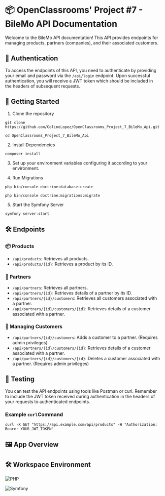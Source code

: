 # 📦 OpenClassrooms' Project #7 - BileMo API Documentation

Welcome to the BileMo API documentation! This API provides endpoints for managing products, partners (companies), and their associated customers.

## 🔑 Authentication

To access the endpoints of this API, you need to authenticate by providing your email and password via the `/api/login` endpoint. Upon successful authentication, you will receive a JWT token which should be included in the headers of subsequent requests.

## 🚀 Getting Started

1. Clone the repository

`git clone https://github.com/ColineLopez/OpenClassrooms_Project_7_BileMo_Api.git`

`cd OpenClassrooms_Project_7_BileMo_Api`
  
2. Install Dependencies

`composer install`

3. Set up your environment variables configuring it according to your environment.

4. Run Migrations

`php bin/console doctrine:database:create`

`php bin/console doctrine:migrations:migrate`

5. Start the Symfony Server

`symfony server:start`

## 🛠️ Endpoints

### 📦 Products

- `/api/products`: Retrieves all products.
- `/api/products/{id}`: Retrieves a product by its ID.

### 🏢 Partners

- `/api/partners`: Retrieves all partners.
- `/api/partners/{id}`: Retrieves details of a partner by its ID.
- `/api/partners/{id}/customers`: Retrieves all customers associated with a partner.
- `/api/partners/{id}/customers/{id}`: Retrieves details of a customer associated with a partner.

### 👥 Managing Customers

- `/api/partners/{id}/customers`: Adds a customer to a partner. (Requires admin privileges)
- `/api/partners/{id}/customers/{id}`: Retrieves details of a customer associated with a partner.
- `/api/partners/{id}/customers/{id}`: Deletes a customer associated with a partner. (Requires admin privileges)

## 🧪 Testing

You can test the API endpoints using tools like Postman or curl. Remember to include the JWT token received during authentication in the headers of your requests to authenticated endpoints.

### Example `curl`Command

`curl -X GET "https://api.example.com/api/products" -H "Authorization: Bearer YOUR_JWT_TOKEN"`

## 🖼️ App Overview

## 🛠️ Workspace Environment

![PHP](https://img.shields.io/badge/PHP-8.1-blue)

![Symfony](https://img.shields.io/badge/Symfony-6.4-green)

